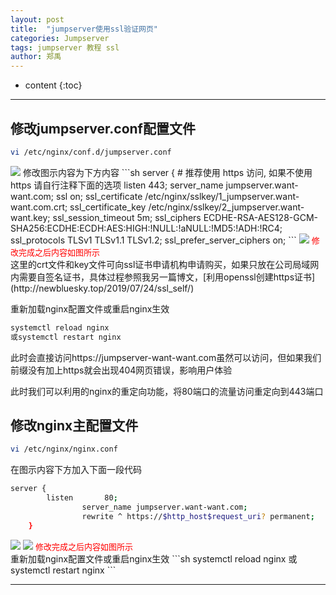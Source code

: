 ```yaml
---
layout: post
title:  "jumpserver使用ssl验证网页"
categories: Jumpserver 
tags: jumpserver 教程 ssl
author: 郑禹
---
```


* content
{:toc}
---


## 修改jumpserver.conf配置文件
```sh
vi /etc/nginx/conf.d/jumpserver.conf
```
<img src="http://newbluesky.top/img/jumpserver_ssl1.png">
修改图示内容为下方内容
```sh
server {
    # 推荐使用 https 访问, 如果不使用 https 请自行注释下面的选项
    listen 443;
    server_name jumpserver.want-want.com;
    ssl on;
    ssl_certificate   /etc/nginx/sslkey/1_jumpserver.want-want.com.crt;
    ssl_certificate_key  /etc/nginx/sslkey/2_jumpserver.want-want.key;
    ssl_session_timeout 5m;
    ssl_ciphers ECDHE-RSA-AES128-GCM-SHA256:ECDHE:ECDH:AES:HIGH:!NULL:!aNULL:!MD5:!ADH:!RC4;
    ssl_protocols TLSv1 TLSv1.1 TLSv1.2;
    ssl_prefer_server_ciphers on;
```




<img src="http://newbluesky.top/img/jumpserver_ssl2.png">
<font size="2.5" color="red">修改完成之后内容如图所示</font>
<br />
这里的crt文件和key文件可向ssl证书申请机构申请购买，如果只放在公司局域网内需要自签名证书，具体过程参照我另一篇博文，[利用openssl创建https证书](http://newbluesky.top/2019/07/24/ssl_self/)

重新加载nginx配置文件或重启nginx生效
```sh
systemctl reload nginx 
或systemctl restart nginx
```
此时会直接访问https://jumpserver-want-want.com虽然可以访问，但如果我们前缀没有加上https就会出现404网页错误，影响用户体验

此时我们可以利用的nginx的重定向功能，将80端口的流量访问重定向到443端口

## 修改nginx主配置文件
```sh
vi /etc/nginx/nginx.conf
```
在图示内容下方加入下面一段代码
```sh
server {
        listen       80;
                server_name jumpserver.want-want.com;
                rewrite ^ https://$http_host$request_uri? permanent;
    }
```
<img src="http://newbluesky.top/img/jumpserver_ssl3.png">
<img src="http://newbluesky.top/img/jumpserver_ssl4.png">
<font size="2.5" color="red">修改完成之后内容如图所示</font>
<br />
重新加载nginx配置文件或重启nginx生效
```sh
systemctl reload nginx 
或systemctl restart nginx
```

---
